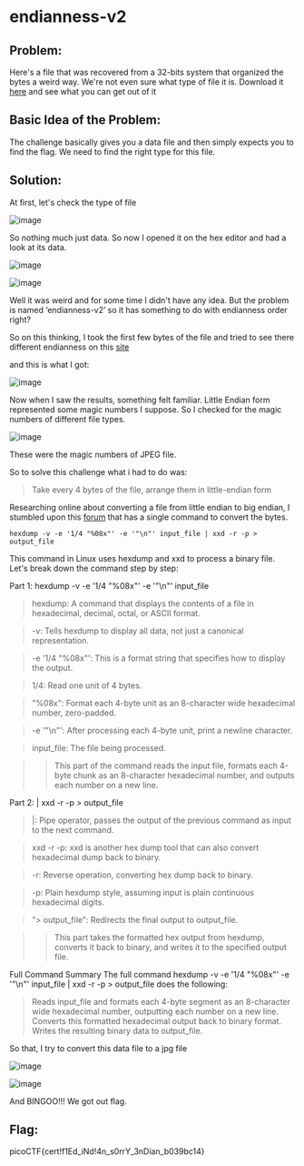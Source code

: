 # endianness-v2

## Problem:

Here's a file that was recovered from a 32-bits system that organized the bytes a weird way. We're not even sure what type of file it is.
Download it [here](https://artifacts.picoctf.net/c_titan/35/challengefile) and see what you can get out of it

## Basic Idea of the Problem:

The challenge basically gives you a data file and then simply expects you to find the flag. We need to find the right type for this file. 

## Solution:

At first, let's check the type of file

![image](https://github.com/user-attachments/assets/2de342bb-3c10-4d4a-a749-78dbf1eef4b4)

So nothing much just data. So now I opened it on the hex editor and had a look at its data.

![image](https://github.com/user-attachments/assets/c42cb85d-d40b-402c-b584-3fdf2d16cb0c)

![image](https://github.com/user-attachments/assets/bd1857d5-d2d7-4292-8f59-a8074d451edb)

Well it was weird and for some time I didn't have any idea. But the problem is named ‘endianness-v2’ so it has something to do with endianness order right?

So on this thinking, I took the first few bytes of the file and tried to see there different endianness on this [site](https://www.scadacore.com/tools/programming-calculators/online-hex-converter/)

and this is what I got:

![image](https://github.com/user-attachments/assets/21227586-d39f-4b8f-9c4a-66570833a767)

Now when I saw the results, something felt familiar. Little Endian form represented some magic numbers I suppose. So I checked for the magic numbers of different file types.

![image](https://github.com/user-attachments/assets/22dbcfdb-d151-4ec7-a34a-310f47812993)

These were the magic numbers of JPEG file.

So to solve this challenge what i had to do was:
> Take every 4 bytes of the file, arrange them in little-endian form
>

Researching online about converting a file from little endian to big endian, I stumbled upon this [forum](https://unix.stackexchange.com/questions/239543/is-there-a-oneliner-that-converts-a-binary-file-from-little-endian-to-big-endian) that has a single command to convert the bytes.
```
hexdump -v -e '1/4 "%08x"' -e '"\n"' input_file | xxd -r -p > output_file
```

This command in Linux uses hexdump and xxd to process a binary file. Let's break down the command step by step:

Part 1: hexdump -v -e '1/4 "%08x"' -e '"\n"' input_file

>   hexdump: A command that displays the contents of a file in hexadecimal, decimal, octal, or ASCII format.

>   -v: Tells hexdump to display all data, not just a canonical representation.

>   -e '1/4 "%08x"': This is a format string that specifies how to display the output.

>   1/4: Read one unit of 4 bytes.

>   "%08x": Format each 4-byte unit as an 8-character wide hexadecimal number, zero-padded.

>   -e '"\n"': After processing each 4-byte unit, print a newline character.

>   input_file: The file being processed.

>>  This part of the command reads the input file, formats each 4-byte chunk as an 8-character hexadecimal number, and outputs each number on a new line.

Part 2: | xxd -r -p > output_file
>   |: Pipe operator, passes the output of the previous command as input to the next command.

>   xxd -r -p: xxd is another hex dump tool that can also convert hexadecimal dump back to binary.

>   -r: Reverse operation, converting hex dump back to binary.

>   -p: Plain hexdump style, assuming input is plain continuous hexadecimal digits.

>   "> output_file": Redirects the final output to output_file.

>>  This part takes the formatted hex output from hexdump, converts it back to binary, and writes it to the specified output file.
 

Full Command Summary
The full command hexdump -v -e '1/4 "%08x"' -e '"\n"' input_file | xxd -r -p > output_file does the following:
> Reads input_file and formats each 4-byte segment as an 8-character wide hexadecimal number, outputting each number on a new line.
> Converts this formatted hexadecimal output back to binary format.
> Writes the resulting binary data to output_file.
>

So that, I try to convert this data file to a jpg file

![image](https://github.com/user-attachments/assets/7391f9dd-0e60-4a37-a4ad-53a7eaf84898)

![image](https://github.com/user-attachments/assets/5b8d0430-ea0a-4814-be81-aeafb24db105)

And BINGOO!!! We got out flag.

## Flag:

picoCTF{cert!f1Ed_iNd!4n_s0rrY_3nDian_b039bc14}
